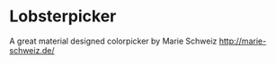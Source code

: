 Lobsterpicker
=============

A great material designed colorpicker by Marie Schweiz <http://marie-schweiz.de/>
